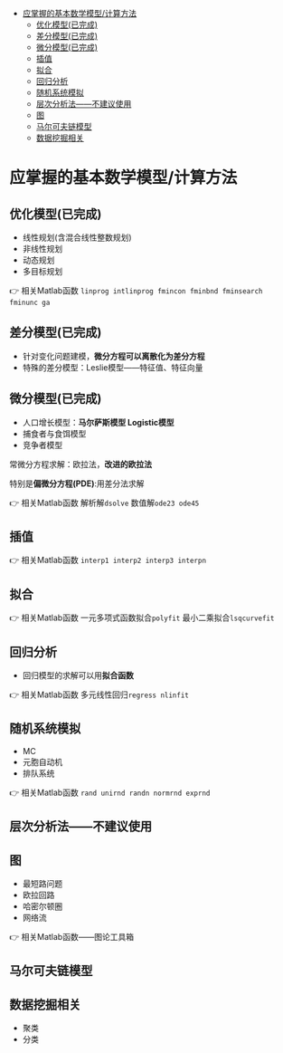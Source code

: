 - [应掌握的基本数学模型/计算方法](#%e5%ba%94%e6%8e%8c%e6%8f%a1%e7%9a%84%e5%9f%ba%e6%9c%ac%e6%95%b0%e5%ad%a6%e6%a8%a1%e5%9e%8b%e8%ae%a1%e7%ae%97%e6%96%b9%e6%b3%95)
  - [优化模型(已完成)](#%e4%bc%98%e5%8c%96%e6%a8%a1%e5%9e%8b%e5%b7%b2%e5%ae%8c%e6%88%90)
  - [差分模型(已完成)](#%e5%b7%ae%e5%88%86%e6%a8%a1%e5%9e%8b%e5%b7%b2%e5%ae%8c%e6%88%90)
  - [微分模型(已完成)](#%e5%be%ae%e5%88%86%e6%a8%a1%e5%9e%8b%e5%b7%b2%e5%ae%8c%e6%88%90)
  - [插值](#%e6%8f%92%e5%80%bc)
  - [拟合](#%e6%8b%9f%e5%90%88)
  - [回归分析](#%e5%9b%9e%e5%bd%92%e5%88%86%e6%9e%90)
  - [随机系统模拟](#%e9%9a%8f%e6%9c%ba%e7%b3%bb%e7%bb%9f%e6%a8%a1%e6%8b%9f)
  - [层次分析法——不建议使用](#%e5%b1%82%e6%ac%a1%e5%88%86%e6%9e%90%e6%b3%95%e4%b8%8d%e5%bb%ba%e8%ae%ae%e4%bd%bf%e7%94%a8)
  - [图](#%e5%9b%be)
  - [马尔可夫链模型](#%e9%a9%ac%e5%b0%94%e5%8f%af%e5%a4%ab%e9%93%be%e6%a8%a1%e5%9e%8b)
  - [数据挖掘相关](#%e6%95%b0%e6%8d%ae%e6%8c%96%e6%8e%98%e7%9b%b8%e5%85%b3)

# 应掌握的基本数学模型/计算方法

## 优化模型(已完成)

- 线性规划(含混合线性整数规划)
- 非线性规划
- 动态规划
- 多目标规划

👉 相关Matlab函数 ``linprog intlinprog fmincon fminbnd fminsearch fminunc ga``

## 差分模型(已完成)

- 针对变化问题建模，**微分方程可以离散化为差分方程**
- 特殊的差分模型：Leslie模型——特征值、特征向量

## 微分模型(已完成)

- 人口增长模型：**马尔萨斯模型 Logistic模型**
- 捕食者与食饵模型
- 竞争者模型

常微分方程求解：欧拉法，**改进的欧拉法**

特别是**偏微分方程(PDE)**:用差分法求解

👉 相关Matlab函数 解析解``dsolve`` 数值解``ode23 ode45``

## 插值

👉 相关Matlab函数 ``interp1 interp2 interp3 interpn``

## 拟合

👉 相关Matlab函数 一元多项式函数拟合``polyfit`` 最小二乘拟合``lsqcurvefit``

## 回归分析

- 回归模型的求解可以用**拟合函数**

👉 相关Matlab函数 多元线性回归``regress nlinfit``

## 随机系统模拟

- MC
- 元胞自动机
- 排队系统

👉 相关Matlab函数 ``rand unirnd randn normrnd exprnd``

## 层次分析法——不建议使用

## 图

- 最短路问题
- 欧拉回路
- 哈密尔顿圈
- 网络流

👉 相关Matlab函数——图论工具箱

## 马尔可夫链模型

## 数据挖掘相关

- 聚类
- 分类
